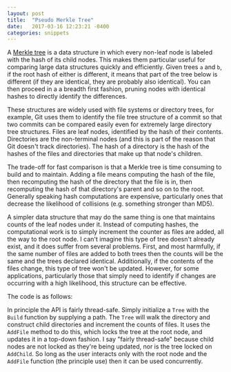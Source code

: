 ```yaml
---
layout: post
title:  "Pseudo Merkle Tree"
date:   2017-03-16 12:23:21 -0400
categories: snippets
---
```


A [Merkle tree](https://en.wikipedia.org/wiki/Merkle_tree) is a data structure in which every non-leaf node is labeled with the hash of its child nodes. This makes them particular useful for comparing large data structures quickly and efficiently. Given trees `a` and `b`, if the root hash of either is different, it means that part of the tree below is different (if they are identical, they are probably also identical). You can then proceed in a a breadth first fashion, pruning nodes with identical hashes to directly identify the differences.

These structures are widely used with file systems or directory trees, for example, Git uses them to identify the file tree structure of a commit so that two commits can be compared easily even for extremely large directory tree structures. Files are leaf nodes, identified by the hash of their contents. Directories are the non-terminal nodes (and this is part of the reason that Git doesn't track directories). The hash of a directory is the hash of the hashes of the files and directories that make up that node's children.  

The trade-off for fast comparison is that a Merkle tree is time consuming to build and to maintain. Adding a file means computing the hash of the file, then recomputing the hash of the directory that the file is in, then recomputing the hash of that directory's parent and so on to the root. Generally speaking hash computations are expensive, particularly ones that decrease the likelihood of collisions (e.g. something stronger than MD5).

A simpler data structure that may do the same thing is one that maintains counts of the leaf nodes under it. Instead of computing hashes, the computational work is to simply increment the counter as files are added, all the way to the root node. I can't imagine this type of tree doesn't already exist, and it does suffer from several problems. First, and most harmfully, if the same number of files are added to both trees then the counts will be the same and the trees declared identical. Additionally, if the contents of the files change, this type of tree won't be updated. However, for some applications, particularly those that simply need to identify if changes are occurring with a high likelihood, this structure can be effective.  

The code is as follows:

<script src="https://gist.github.com/bbengfort/4215db0bd29186615975b4f0e6c96c38.js"></script>

In principle the API is fairly thread-safe. Simply initialize a `Tree` with the `Build` function by supplying a path. The `Tree` will walk the directory and construct child directories and increment the counts of files. It uses the `AddFile` method to do this, which locks the tree at the root node, and updates it in a top-down fashion. I say "fairly thread-safe" because child nodes are not locked as they're being updated, nor is the tree locked on `AddChild`. So long as the user interacts only with the root node and the `AddFile` function (the principle use) then it can be used concurrently. 
